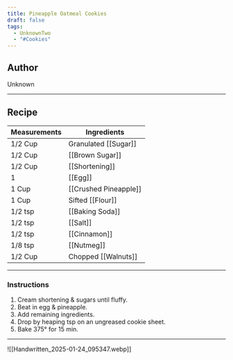 ```yaml
---
title: Pineapple Oatmeal Cookies
draft: false
tags:
  - UnknownTwo
  - "#Cookies"
---
```

## Author
Unknown
___
## Recipe

| Measurements | Ingredients               |
| :----------- | ------------------------- |
|1/2 Cup|Granulated [[Sugar]]|
|1/2 Cup|[[Brown Sugar]]|
|1/2 Cup|[[Shortening]]|
|1|[[Egg]]|
|1 Cup|[[Crushed Pineapple]]|
|1 Cup|Sifted [[Flour]]|
|1/2 tsp|[[Baking Soda]]|
|1/2 tsp|[[Salt]]|
|1/2 tsp|[[Cinnamon]]|
|1/8 tsp|[[Nutmeg]]|
|1/2 Cup|Chopped [[Walnuts]]|
___
### Instructions
1. Cream shortening & sugars until fluffy.
2. Beat in egg & pineapple.
3. Add remaining ingredients.
4. Drop by heaping tsp on an ungreased cookie sheet.
5. Bake 375° for 15 min.
___
![[Handwritten_2025-01-24_095347.webp]]